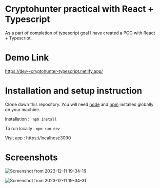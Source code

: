 # Cryptohunter practical with React + Typescript

As a part of completion of typescript goal I have created a POC with React + Typescript. 

# Demo Link
https://dev--cryptohunter-typescript.netlify.app/

# Installation and setup instruction
Clone down this repository. You will need [node](https://nodejs.org/en) and [npm](https://www.npmjs.com/) installed globally on your machine.

Installation : 
 ` npm install`

To run locally :
 `npm run dev`

Visit app : 
 https://localhost:3000

# Screenshots
![Screenshot from 2023-12-11 19-34-16](https://github.com/vidhiksimform/cryptohunter-typescript/assets/124234774/6ed10668-8776-4a08-9446-adf1c7f622a5)


![Screenshot from 2023-12-11 19-34-31](https://github.com/vidhiksimform/cryptohunter-typescript/assets/124234774/5dc1828d-10ba-499c-bbef-157aad8b057d)
